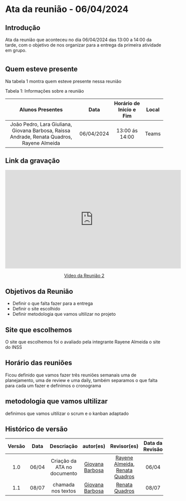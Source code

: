 # Ata da reunião - 06/04/2024

## Introdução
Ata da reunião que aconteceu no dia 06/04/2024 das 13:00 a 14:00 da tarde, com o objetivo de nos organizar para a entrega da primeira atividade em grupo.

#

## Quem esteve presente

Na tabela 1 montra quem esteve presente nessa reunião

Tabela 1: Informações sobre a reunião

| Alunos Presentes       | Data | Horário de Inicio e Fim                                 | Local            |
| :--------: | :----: | :--------------------:                    | :---------------: |
| João Pedro, Lara Giuliana, Giovana Barbosa, Raissa Andrade, Renata Quadros, Rayene Almeida |  06/04/2024   | 13:00 ás 14:00                    | Teams  | 

## Link da gravação

<p style="text-align: center"><iframe width="560" height="315" src="https://www.youtube.com/embed/nnG9pj5iA1I" title="YouTube video player" frameborder="0" allow="accelerometer; autoplay; clipboard-write; encrypted-media; gyroscope; picture-in-picture; web-share" referrerpolicy="strict-origin-when-cross-origin" allowfullscreen></iframe></p>
<p style="text-align: center"><a href="https://youtu.be/nnG9pj5iA1I" target="blanket">Vídeo da Reunião 2</a></p>

## Objetivos da Reunião

- Definir o que falta fazer para a entrega
- Definir o site escolhido
- Definir metodologia que vamos ultilizar no projeto

## Site que escolhemos
 O site que escolhemos foi o avaliado pela integrante Rayene Almeida o site do INSS
   
## Horário das reuniões
Ficou definido que vamos fazer três reuniões semanais uma de planejamento, uma de review e uma daily, também separamos o que falta para cada um fazer e definimos o cronograma 

## metodologia que vamos ultilizar
definimos que vamos ultilizar o scrum e o kanban adaptado

## Histórico de versão
|                            Versão                             |              Data               |                    Descriação                     | autor(es)           |  Revisor(es)          |Data da Revisão|
| :----------------------------------------------------------: | :-------------------------------: | :-------------------------------------------------: | :-------------------------------: |  :-------------------------------: | :-------------------------------: |
| 1.0 |  06/04  | Criação da ATA no documento |[Giovana Barbosa ](https://github.com/gio221)|[Rayene Almeida](https://github.com/rayenealmeida), [Renata Quadros](https://github.com/Renatinha28)|06/04
| 1.1 | 08/07  | chamada nos textos |[Giovana Barbosa ](https://github.com/gio221)| [Renata Quadros](https://github.com/Renatinha28)| 08/07